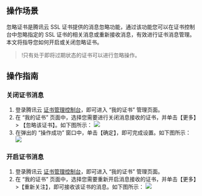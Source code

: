 
## 操作场景
忽略证书是腾讯云 SSL 证书提供的消息忽略功能，通过该功能您可以在证书控制台中忽略指定的 SSL 证书的相关消息或重新接收消息，有效进行证书消息管理。本文将指导您如何开启或关闭忽略证书。

>!只有处于即将过期状态的证书可以进行忽略操作。


## 操作指南
### 关闭证书消息 
1. 登录腾讯云 [证书管理控制台](https://console.cloud.tencent.com/ssl)，即可进入 “我的证书” 管理页面。
2. 在 “我的证书” 页面中，选择您需要进行关闭消息接收的证书，并单击【更多】> 【忽略该证书】。如下图所示：
![](https://main.qcloudimg.com/raw/39faa2a7150c698fb0d336af536af2b3.png)
3. 在弹出的 “操作成功” 窗口中，单击【确定】，即可完成设置。如下图所示：
![](https://main.qcloudimg.com/raw/c0ecf0301254da75105ba5dba439dd6f.png)

### 开启证书消息
1. 登录腾讯云 [证书管理控制台](https://console.cloud.tencent.com/ssl)，即可进入 “我的证书” 管理页面。
2. 在 “我的证书” 页面中，选择您需要重新开启消息接收的证书，并单击【更多】>【重新关注】，即可接收该证书的消息。如下图所示：
![](https://main.qcloudimg.com/raw/2500df13406e2927bf23db1e4b67a31f.png)
